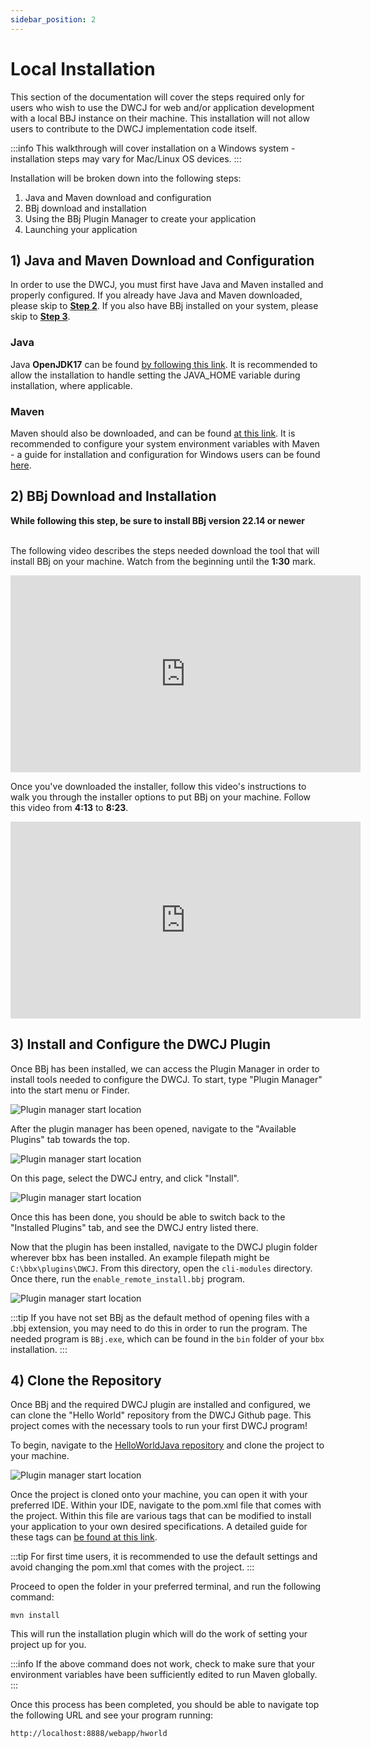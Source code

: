 ```yaml
---
sidebar_position: 2
---
```


# Local Installation

This section of the documentation will cover the steps required only for 
users who wish to use the DWCJ for web and/or application development with a local
BBJ instance on their machine. This installation will not allow users to contribute 
to the DWCJ implementation code itself.
<br/>

:::info
This walkthrough will cover installation on a Windows system - installation
steps may vary for Mac/Linux OS devices.
:::
<br/>

Installation will be broken down into the following steps:


1. Java and Maven download and configuration
2. BBj download and installation
3. Using the BBj Plugin Manager to create your application
4. Launching your application


## 1) Java and Maven Download and Configuration

In order to use the DWCJ, you must first have Java and Maven installed and properly configured. If you already
have Java and Maven downloaded, please skip to [**Step 2**](#section2). If you also have 
BBj installed on your system, please skip to [**Step 3**](#section3).

### Java

Java **OpenJDK17** can be found [by following this link](https://adoptium.net/temurin/releases/). It is recommended 
to allow the installation to handle setting the JAVA_HOME variable during installation, where applicable.

### Maven

Maven should also be downloaded, and can be found [at this link](https://maven.apache.org/download.cgi). It is 
recommended to configure your system environment variables with Maven - a guide for installation and configuration 
for Windows users can be found [here](https://phoenixnap.com/kb/install-maven-windows).


<a name='section2'></a>

## 2) BBj Download and Installation

<b>While following this step, be sure to install BBj version 22.14 or newer </b><br/><br/>

The following video describes the steps needed download the tool that will install BBj on your machine. Watch from the beginning until the **1:30** mark. 

<iframe width="560" height="315" src="https://www.youtube.com/embed/Ovk8kznQfGs?end=90" title="YouTube video player" frameborder="0" allow="accelerometer; autoplay; clipboard-write; encrypted-media; gyroscope; picture-in-picture" allowfullscreen="allowfullscreen"></iframe>

Once you've downloaded the installer, follow this video's instructions to walk you through the installer options to put BBj on your machine. Follow this 
video from **4:13** to **8:23**.

<iframe width="560" height="315" src="https://www.youtube.com/embed/Ovk8kznQfGs?start=253&end=503" title="YouTube video player" frameborder="0" allow="accelerometer; autoplay; clipboard-write; encrypted-media; gyroscope; picture-in-picture" allowfullscreen="allowfullscreen"></iframe>

<br/>

<a name='section3'></a>

## 3) Install and Configure the DWCJ Plugin

Once BBj has been installed, we can access the Plugin Manager in order to install tools needed to configure the DWCJ. To start, type "Plugin Manager" into the start menu or Finder. 

![Plugin manager start location](./_images/users/local/i1.png)

After the plugin manager has been opened, navigate to the "Available Plugins" tab towards the top.

![Plugin manager start location](./_images/users/local/i2.png)

On this page, select the DWCJ entry, and click "Install".

![Plugin manager start location](./_images/users/local/i3.png)

Once this has been done, you should be able to switch back to the "Installed Plugins" tab, and see the DWCJ entry listed there.

Now that the plugin has been installed, navigate to the DWCJ plugin folder wherever bbx has been installed. An example filepath
might be `C:\bbx\plugins\DWCJ`. From this directory, open the `cli-modules` directory. Once there, run the `enable_remote_install.bbj` program.

![Plugin manager start location](./_images/users/local/i4.png)

:::tip
If you have not set BBj as the default method of opening files with a .bbj extension, you may need to do this in order to run the program. The 
needed program is `BBj.exe`, which can be found in the `bin` folder of your `bbx` installation.
:::



## 4) Clone the Repository

Once BBj and the required DWCJ plugin are installed and configured, we can clone the "Hello World" repository from the DWCJ Github page. This project comes with the necessary tools to run your first DWCJ program!

To begin, navigate to the [HelloWorldJava repository](https://github.com/DwcJava/HelloWorldJava) and clone the project to your machine.

![Plugin manager start location](./_images/users/local/i5.png)

<!-- :::info
You can also opt to use the GitHub Codespace without cloning the project on your local machine, and do all of your development on the cloud!
::: -->

Once the project is cloned onto your machine, you can open it with your preferred IDE. Within your IDE, navigate to the pom.xml file that comes with the project. Within this file are various tags that can be modified to install your application to your own desired specifications. A detailed guide for these tags can [be found at this link](https://github.com/DwcJava/dwcj-install-maven-plugin).

:::tip
For first time users, it is recommended to use the default settings and avoid changing the pom.xml that comes with the project.
:::

Proceed to open the folder in your preferred terminal, and run the following command:

```
mvn install
```

This will run the installation plugin which will do the work of setting your project up for you.

:::info
If the above command does not work, check to make sure that your environment variables have been sufficiently edited to run Maven globally.
:::

Once this process has been completed, you should be able to navigate top the following URL and see your program running:

`http://localhost:8888/webapp/hworld`
